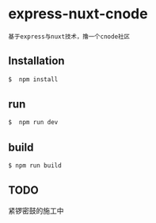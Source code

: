 # express-nuxt-cnode
	基于express与nuxt技术，撸一个cnode社区
## Installation

```sh
$  npm install
```

## run

```sh
$  npm run dev
```

## build

```sh
$ npm run build
```

## TODO
紧锣密鼓的施工中